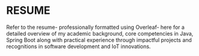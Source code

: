 # RESUME
Refer to the resume- professionally formatted using Overleaf- here for a detailed overview of my academic background, core competencies in Java, Spring Boot along with practical experience through impactful projects and recognitions in software development and IoT innovations.
